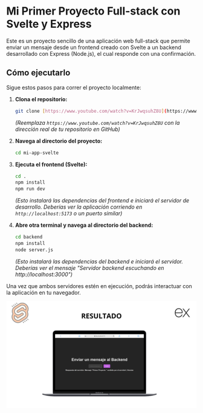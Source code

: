 # Mi Primer Proyecto Full-stack con Svelte y Express

Este es un proyecto sencillo de una aplicación web full-stack que permite enviar un mensaje desde un frontend creado con Svelte a un backend desarrollado con Express (Node.js), el cual responde con una confirmación.

## Cómo ejecutarlo

Sigue estos pasos para correr el proyecto localmente:

1.  **Clona el repositorio:**
    ```bash
    git clone [https://www.youtube.com/watch?v=KrJwqsuhZ8U](https://www.youtube.com/watch?v=KrJwqsuhZ8U)
    ```
    *(Reemplaza `https://www.youtube.com/watch?v=KrJwqsuhZ8U` con la dirección real de tu repositorio en GitHub)*

2.  **Navega al directorio del proyecto:**
    ```bash
    cd mi-app-svelte
    ```

3.  **Ejecuta el frontend (Svelte):**
    ```bash
    cd .
    npm install
    npm run dev
    ```
    *(Esto instalará las dependencias del frontend e iniciará el servidor de desarrollo. Deberías ver la aplicación corriendo en `http://localhost:5173` o un puerto similar)*

4.  **Abre otra terminal y navega al directorio del backend:**
    ```bash
    cd backend
    npm install
    node server.js
    ```
    *(Esto instalará las dependencias del backend e iniciará el servidor. Deberías ver el mensaje "Servidor backend escuchando en http://localhost:3000")*

Una vez que ambos servidores estén en ejecución, podrás interactuar con la aplicación en tu navegador.


![Captura del Proyecto](./imagenes/6.jpg)